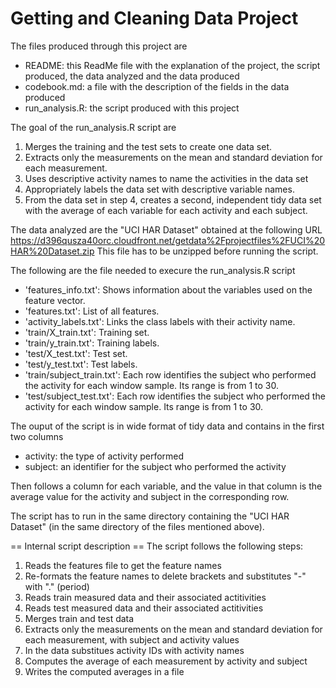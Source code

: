 # Getting and Cleaning Data Project

The files produced through this project are
* README: this ReadMe file with the explanation of the project, the script produced, the data analyzed and the data produced
* codebook.md: a file with the description of the fields in the data produced
* run_analysis.R: the script produced with this project

The goal of the run_analysis.R script are
1. Merges the training and the test sets to create one data set.
2. Extracts only the measurements on the mean and standard deviation for each measurement.
3. Uses descriptive activity names to name the activities in the data set
4. Appropriately labels the data set with descriptive variable names.
5. From the data set in step 4, creates a second, independent tidy data set with the average of 
each variable for each activity and each subject.

The data analyzed are the "UCI HAR Dataset" obtained at the following URL
	https://d396qusza40orc.cloudfront.net/getdata%2Fprojectfiles%2FUCI%20HAR%20Dataset.zip
This file has to be unzipped before running the script.

The following are the file needed to execure the run_analysis.R script
- 'features_info.txt': Shows information about the variables used on the feature vector.
- 'features.txt': List of all features.
- 'activity_labels.txt': Links the class labels with their activity name.
- 'train/X_train.txt': Training set.
- 'train/y_train.txt': Training labels.
- 'test/X_test.txt': Test set.
- 'test/y_test.txt': Test labels.
- 'train/subject_train.txt': Each row identifies the subject who performed the activity for each window sample. Its range is from 1 to 30. 
- 'test/subject_test.txt': Each row identifies the subject who performed the activity for each window sample. Its range is from 1 to 30. 

The ouput of the script is in wide format of tidy data and contains in the first two columns
- activity: the type of activity performed
- subject: an identifier for the subject who performed the activity

Then follows a column for each variable, and the value in that column is the average value for the activity and subject in the corresponding row.

The script has to run in the same directory containing the "UCI HAR Dataset" (in the same directory of the files mentioned above).

== Internal script description ==
The script follows the following steps:
1. Reads the features file to get the feature names
2. Re-formats the feature names to delete brackets and substitutes "-" with "." (period)
3. Reads train measured data and their associated actitivities
4. Reads test measured data and their associated actitivities
5. Merges train and test data
6. Extracts only the measurements on the mean and standard deviation for each measurement, with subject and activity values
7. In the data substitues activity IDs with activity names
8. Computes the average of each measurement by activity and subject
9. Writes the computed averages in a file